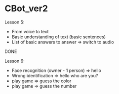 # CBot_ver2

Lesson 5:
- From voice to text
- Basic understanding of text (basic sentences)
- List of basic answers to answer => switch to audio

DONE

Lesson 6:
- Face recognition (owner - 1 person) => hello
- Wrong identification => hello who are you?
- play game => guess the color
- play game => guess the number

